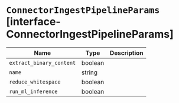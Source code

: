 # `ConnectorIngestPipelineParams` [interface-ConnectorIngestPipelineParams]

| Name | Type | Description |
| - | - | - |
| `extract_binary_content` | boolean | &nbsp; |
| `name` | string | &nbsp; |
| `reduce_whitespace` | boolean | &nbsp; |
| `run_ml_inference` | boolean | &nbsp; |
